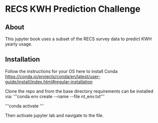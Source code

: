 # RECS KWH Prediction Challenge
## About

This jupyter book uses a subset of the RECS survey data to predict KWH yearly usage.

## Installation
Follow the instructions for your OS here to install Conda 
https://conda.io/projects/conda/en/latest/user-guide/install/index.html#regular-installation

Clone the repo and from the base directory requirements can be installed via:
'''conda env create --name <name> --file nt_env.txt'''

'''conda activate <name>'''

Then activate jupyter lab and navigate to the file.
